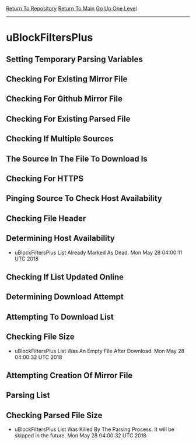 [Return To Repository](https://github.com/deathbybandaid/piholeparser/)
[Return To Main](https://github.com/deathbybandaid/piholeparser/blob/master/RecentRunLogs/Mainlog.md)
[Go Up One Level](https://github.com/deathbybandaid/piholeparser/blob/master/RecentRunLogs/TopLevelScripts/30-Processing-External-Blacklists.md)
____________________________________
# uBlockFiltersPlus
## Setting Temporary Parsing Variables
## Checking For Existing Mirror File
## Checking For Github Mirror File
## Checking For Existing Parsed File
## Checking If Multiple Sources
## The Source In The File To Download Is
## Checking For HTTPS
## Pinging Source To Check Host Availability
## Checking File Header
## Determining Host Availability
* uBlockFiltersPlus List Already Marked As Dead. Mon May 28 04:00:11 UTC 2018
## Checking If List Updated Online
## Determining Download Attempt
## Attempting To Download List
## Checking File Size
* uBlockFiltersPlus List Was An Empty File After Download. Mon May 28 04:00:32 UTC 2018
## Attempting Creation Of Mirror File
## Parsing List
## Checking Parsed File Size
* uBlockFiltersPlus List Was Killed By The Parsing Process. It will be skipped in the future. Mon May 28 04:00:32 UTC 2018
